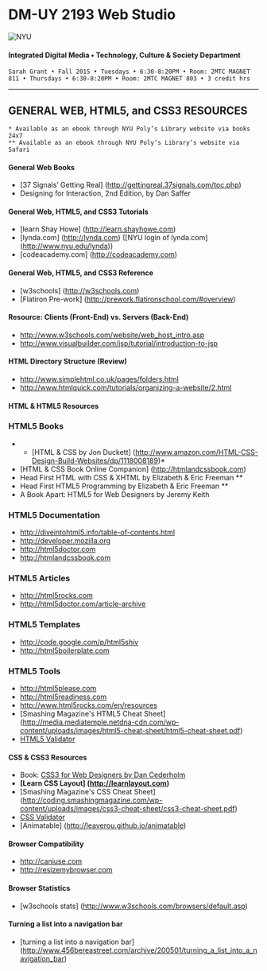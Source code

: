 # DM-UY 2193 Web Studio

![NYU](http://ws2.polishedsolid.com/de/nyu_soe_logo.png)
#### Integrated Digital Media • Technology, Culture & Society Department

    Sarah Grant • Fall 2015 • Tuesdays • 6:30-8:20PM • Room: 2MTC MAGNET 811 • Thursdays • 6:30-8:20PM • Room: 2MTC MAGNET 803 • 3 credit hrs

---

##  GENERAL WEB, HTML5, and CSS3 RESOURCES


    * Available as an ebook through NYU Poly’s Library website via books 24x7
    ** Available as an ebook through NYU Poly’s Library’s website via Safari

#### General Web Books
* [37 Signals’ Getting Real] (http://gettingreal.37signals.com/toc.php)
* Designing for Interaction, 2nd Edition, by Dan Saffer

#### General Web, HTML5, and CSS3 Tutorials
* [learn Shay Howe] (http://learn.shayhowe.com)
* [lynda.com] (http://lynda.com) ([NYU login of lynda.com] (http://www.nyu.edu/lynda))
* [codeacademy.com] (http://codeacademy.com)

#### General Web, HTML5, and CSS3 Reference
* [w3schools] (http://w3schools.com)
* [Flatiron Pre-work] (http://prework.flatironschool.com/#overview)

#### Resource: Clients (Front-End) vs. Servers (Back-End)
* http://www.w3schools.com/website/web_host_intro.asp
* http://www.visualbuilder.com/jsp/tutorial/introduction-to-jsp 

#### HTML Directory Structure (Review)
* http://www.simplehtml.co.uk/pages/folders.html
* http://www.htmlquick.com/tutorials/organizing-a-website/2.html

#### HTML & HTML5 Resources

### HTML5 Books
* * [HTML & CSS by Jon Duckett] (http://www.amazon.com/HTML-CSS-Design-Build-Websites/dp/1118008189)*
* [HTML & CSS Book Online Companion] (http://htmlandcssbook.com)
* Head First HTML with CSS & XHTML by Elizabeth & Eric Freeman **
* Head First HTML5 Programming by Elizabeth & Eric Freeman **
* A Book Apart: HTML5 for Web Designers by Jeremy Keith 

### HTML5 Documentation
* http://diveintohtml5.info/table-of-contents.html
* http://developer.mozilla.org
* http://html5doctor.com
* http://htmlandcssbook.com 

### HTML5 Articles
* http://html5rocks.com
* http://html5doctor.com/article-archive 

### HTML5 Templates
* http://code.google.com/p/html5shiv
* http://html5boilerplate.com 

### HTML5 Tools
* http://html5please.com
* http://html5readiness.com
* http://www.html5rocks.com/en/resources
* [Smashing Magazine's HTML5 Cheat Sheet] (http://media.mediatemple.netdna-cdn.com/wp-content/uploads/images/html5-cheat-sheet/html5-cheat-sheet.pdf)
* [HTML5 Validator](http://validator.w3.org)

#### CSS & CSS3 Resources
* Book: [CSS3 for Web Designers by Dan Cederholm](http://www.abookapart.com/products/css3-for-web-designers)
* **[Learn CSS Layout] (http://learnlayout.com)** 
* [Smashing Magazine's CSS Cheat Sheet] (http://coding.smashingmagazine.com/wp-content/uploads/images/css3-cheat-sheet/css3-cheat-sheet.pdf)
* [CSS Validator](http://jigsaw.w3.org/css-validator)
* [Animatable] (http://leaverou.github.io/animatable)

#### Browser Compatibility
* http://caniuse.com
* http://resizemybrowser.com

#### Browser Statistics
* [w3schools stats] (http://www.w3schools.com/browsers/default.asp)

#### Turning a list into a navigation bar
* [turning a list into a navigation bar] (http://www.456bereastreet.com/archive/200501/turning_a_list_into_a_navigation_bar)


